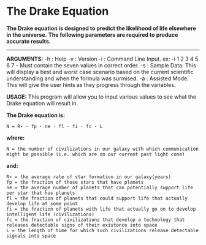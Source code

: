# The Drake Equation #

**The Drake equation is designed to predict the likelihood of life elsewhere in the universe.**
**The following parameters are required to produce accurate results.**

--- 

**ARGUMENTS:**
    -h : Help
    -v : Version
    -i : Command Line Input. ex: -i 1 2 3 4 5 6 7 - Must contain the seven values in correct order.
    -s : Sample Data. This will display a best and worst case scenario based on the current scientific understanding and when the formula was surmised.
    -a : Assisted Mode. This will give the user hints as they progress through the variables.
        

**USAGE:**
    This program will allow you to input various values to see what the Drake equation will result in.

**The Drake equation is:**

    N = R∗ ⋅ fp ⋅ ne ⋅ fl ⋅ fi ⋅ fc ⋅ L 

**where:**

    N = the number of civilizations in our galaxy with which communication might be possible (i.e. which are on our current past light cone)

**and:**

    R∗ = the average rate of star formation in our galaxy(years)
    fp = the fraction of those stars that have planets
    ne = the average number of planets that can potentially support life per star that has planets
    fl = the fraction of planets that could support life that actually develop life at some point
    fi = the fraction of planets with life that actually go on to develop intelligent life (civilizations)
    fc = the fraction of civilizations that develop a technology that releases detectable signs of their existence into space
    L = the length of time for which such civilizations release detectable signals into space